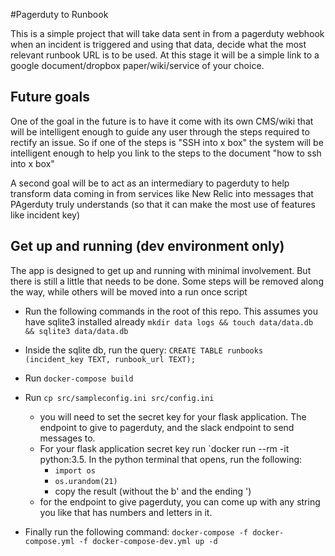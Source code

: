 #Pagerduty to Runbook

This is a simple project that will take data sent in from a pagerduty webhook when an incident is
triggered and using that data, decide what the most relevant runbook URL is to be used. At this
stage it will be a simple link to a google document/dropbox paper/wiki/service of your choice. 

## Future goals

One of the goal in the future is to have it come with its own CMS/wiki that will be intelligent
enough to guide any user through the steps required to rectify an issue. So if one of the steps is
"SSH into x box" the system will be intelligent enough to help you link to the steps to the document
"how to ssh into x box"

A second goal will be to act as an intermediary to pagerduty to help transform data coming in from
services like New Relic into messages that PAgerduty truly understands (so that it can make the most
use of features like incident key)

## Get up and running (dev environment only)

The app is designed to get up and running with minimal involvement. But there is still a little that needs to be done. Some steps will be removed along the way, while others will be moved into a run once script


* Run the following commands in the root of this repo. This assumes you have sqlite3 installed already
  `mkdir data logs && touch data/data.db && sqlite3 data/data.db`

* Inside the sqlite db, run the query:
  `CREATE TABLE runbooks (incident_key TEXT, runbook_url TEXT);`

* Run `docker-compose build`

* Run `cp src/sampleconfig.ini src/config.ini`
  * you will need to set the secret key for your flask application. The endpoint to give to pagerduty, and the slack endpoint to send messages to. 
  * For your flask application secret key run `docker run --rm -it python:3.5. In the python terminal that opens, run the following:
    * `import os`
    * `os.urandom(21)`
    * copy the result (without the b' and the ending ')
  * for the endpoint to give pagerduty, you can come up with any string you like that has numbers and letters in it. 
* Finally run the following command:
  `docker-compose -f docker-compose.yml -f docker-compose-dev.yml up -d`

